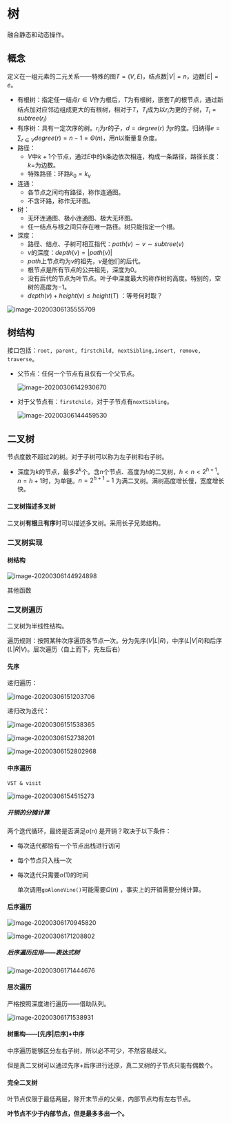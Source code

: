 # 树

融合静态和动态操作。

## 概念

定义在一组元素的二元关系——特殊的图$T=(V, E)$，结点数$|V|=n$，边数$|E|=e$。

- 有根树：指定任一结点$r \in V$作为根后，$T$为有根树，嵌套$T_i$的根节点，通过新结点加对应邻边组成更大的有根树，相对于$T$，$T_i$成为以$r_i$为更的子树，$T_i = subtree(r_i)$
- 有序树：具有一定次序的树。$r_i$为$r$的子，$d=degree(r)$ 为$r$的度。归纳得$e=\sum_{r \in V}degree(r)=n-1=\Theta(n)$，用$n$以衡量复杂度。
- 路径：
  - $V$中$k+1$个节点，通过$E$中的$k$条边依次相连，构成一条路径，路径长度：$k$=为边数。
  - 特殊路径：环路$k_0=k_v$
- 连通：
  - 各节点之间均有路径，称作连通图。
  - 不含环路，称作无环图。
- 树：
  - 无环连通图、极小连通图、极大无环图。
  - 任一结点与根之间只存在唯一路径。树只能指定一个根。
- 深度：
  - 路径、结点、子树可相互指代：$path(v) \sim v \sim subtree(v)$
  - $v$的深度：$depth(v)=|path(v)|$
  - $path$上节点均为$v$的祖先，$v$是他们的后代。
  - 根节点是所有节点的公共祖先，深度为0。
  - 没有后代的节点为叶节点。叶子中深度最大的称作树的高度。特别的，空树的高度为$-1$。
  - $depth(v)+height(v) \le height(T)$ ：等号何时取？

![image-20200306135555709](C:\Users\yn\Desktop\C++\NOTES\DSA\img\树-概念.png)



## 树结构

接口包括：`root, parent, firstchild, nextSibling,insert, remove, traverse`。

- 父节点：任何一个节点有且仅有一个父节点。

  ![image-20200306142930670](C:\Users\yn\Desktop\C++\NOTES\DSA\img\树-父子节点查找.png)

- 对于父节点有：`firstchild`，对于子节点有`nextSibling`。

  ![image-20200306144459530](C:\Users\yn\Desktop\C++\NOTES\DSA\img\树-长子兄弟.png)



## 二叉树

节点度数不超过2的树。对于子树可以称为左子树和右子树。

- 深度为$k$的节点，最多$2^k$个。含$n$个节点、高度为$h$的二叉树，$h<n<2^{h+1}$。$n=h+1$时，为单链。$n=2^{h+1}-1$ 为满二叉树。满树高度增长慢，宽度增长快。

#### 二叉树描述多叉树

二叉树**有根**且**有序**时可以描述多叉树。采用长子兄弟结构。

### 二叉树实现

#### 树结构

![image-20200306144924898](C:\Users\yn\Desktop\C++\NOTES\DSA\img\二叉树实现.png)

其他函数



### 二叉树遍历

二叉树为半线性结构。

遍历规则：按照某种次序遍历各节点一次。分为先序($V|L|R$)，中序($L|V|R$)和后序($L|R|V$)。层次遍历（自上而下，先左后右）

#### 先序

递归遍历：

![image-20200306151203706](C:\Users\yn\Desktop\C++\NOTES\DSA\img\树-先序遍历-递归.png)

递归改为迭代：

![image-20200306151538365](C:\Users\yn\Desktop\C++\NOTES\DSA\img\树-先序遍历-迭代1.png)

![image-20200306152738201](C:\Users\yn\Desktop\C++\NOTES\DSA\img\树-先序遍历-迭代2.png)

![image-20200306152802968](C:\Users\yn\Desktop\C++\NOTES\DSA\img\树-先序遍历-迭代3.png)





#### 中序遍历

`VST & visit`

![image-20200306154515273](C:\Users\yn\Desktop\C++\NOTES\DSA\img\树-中序遍历-迭代.png)

##### 开销的分摊计算

两个迭代循环，最终是否满足$o(n)$ 是开销？取决于以下条件：

- 每次迭代都恰有一个节点出栈进行访问

- 每个节点只入栈一次

- 每次迭代只需要$o(1)$的时间

  单次调用`goAloneVine()`可能需要$\Omega(n)$ ，事实上的开销需要分摊计算。

#### 后序遍历

![image-20200306170945820](C:\Users\yn\Desktop\C++\NOTES\DSA\img\树-后序遍历-迭代.png)

![image-20200306171208802](C:\Users\yn\Desktop\C++\NOTES\DSA\img\树-后序遍历-迭代2.png)

##### 后序遍历应用——表达式树

![image-20200306171444676](C:\Users\yn\Desktop\C++\NOTES\DSA\img\树-后序表达式树.png)



#### 层次遍历

严格按照深度进行遍历——借助队列。

![image-20200306171538931](C:\Users\yn\Desktop\C++\NOTES\DSA\img\树-层次遍历.png)



#### 树重构——[先序|后序]+中序

中序遍历能够区分左右子树，所以必不可少，不然容易歧义。

但是真二叉树可以通过先序+后序进行还原，真二叉树的子节点只能有偶数个。



#### 完全二叉树

叶节点仅限于最低两层，除开末节点的父亲，内部节点均有左右节点。

**叶节点不少于内部节点，但是最多多出一个。**